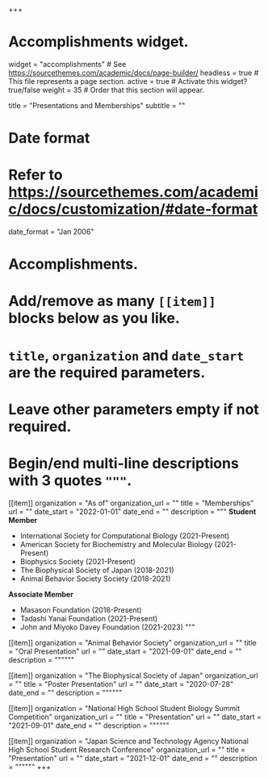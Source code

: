 +++
# Accomplishments widget.
widget = "accomplishments"  # See https://sourcethemes.com/academic/docs/page-builder/
headless = true  # This file represents a page section.
active = true  # Activate this widget? true/false
weight = 35  # Order that this section will appear.

title = "Presentations and Memberships"
subtitle = ""

# Date format
#   Refer to https://sourcethemes.com/academic/docs/customization/#date-format
date_format = "Jan 2006"

# Accomplishments.
#   Add/remove as many `[[item]]` blocks below as you like.
#   `title`, `organization` and `date_start` are the required parameters.
#   Leave other parameters empty if not required.
#   Begin/end multi-line descriptions with 3 quotes `"""`.

[[item]]
  organization = "As of"
  organization_url = ""
  title = "Memberships"
  url = ""
  date_start = "2022-01-01"
  date_end = ""
  description = """
  **Student Member**
  * International Society for Computational Biology (2021-Present)
  * American Society for Biochemistry and Molecular Biology (2021-Present)
  * Biophysics Society (2021-Present)
  * The Biophysical Society of Japan (2018-2021)
  * Animal Behavior Society Society (2018-2021)
  
  **Associate Member**
  * Masason Foundation (2018-Present)
  * Tadashi Yanai Foundation (2021-Present)
  * John and Miyoko Davey Foundation (2021-2023)
  """


[[item]]
  organization = "Animal Behavior Society"
  organization_url = ""
  title = "Oral Presentation"
  url = ""
  date_start = "2021-09-01"
  date_end = ""
  description = """"""

[[item]]
  organization = "The Biophysical Society of Japan"
  organization_url = ""
  title = "Poster Presentation"
  url = ""
  date_start = "2020-07-28"
  date_end = ""
  description = """"""

[[item]]
  organization = "National High School Student Biology Summit Competition"
  organization_url = ""
  title = "Presentation"
  url = ""
  date_start = "2021-09-01"
  date_end = ""
  description = """"""

[[item]]
  organization = "Japan Science and Technology Agency National High School Student Research Conference"
  organization_url = ""
  title = "Presentation"
  url = ""
  date_start = "2021-12-01"
  date_end = ""
  description = """"""
+++
